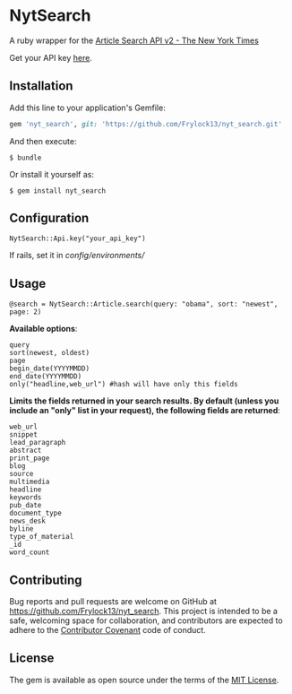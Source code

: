 # NytSearch

A ruby wrapper for the [Article Search API v2 - The New York Times](http://developer.nytimes.com/docs/read/article_search_api_v2)

Get your API key [here](http://developer.nytimes.com/apps/mykeys).

## Installation

Add this line to your application's Gemfile:

```ruby
gem 'nyt_search', git: 'https://github.com/Frylock13/nyt_search.git'
```

And then execute:

    $ bundle

Or install it yourself as:

    $ gem install nyt_search

## Configuration

`NytSearch::Api.key("your_api_key")`

If rails, set it in *config/environments/*

## Usage

```
@search = NytSearch::Article.search(query: "obama", sort: "newest", page: 2)
```

**Available options**:
```
query
sort(newest, oldest)
page
begin_date(YYYYMMDD)
end_date(YYYYMMDD)
only("headline,web_url") #hash will have only this fields
```

**Limits the fields returned in your search results. By default (unless you include an "only" list in your request), the following fields are returned**:

```
web_url
snippet
lead_paragraph
abstract
print_page
blog
source
multimedia
headline
keywords
pub_date
document_type
news_desk
byline
type_of_material
_id
word_count
```

## Contributing

Bug reports and pull requests are welcome on GitHub at https://github.com/Frylock13/nyt_search. This project is intended to be a safe, welcoming space for collaboration, and contributors are expected to adhere to the [Contributor Covenant](contributor-covenant.org) code of conduct.


## License

The gem is available as open source under the terms of the [MIT License](http://opensource.org/licenses/MIT).

